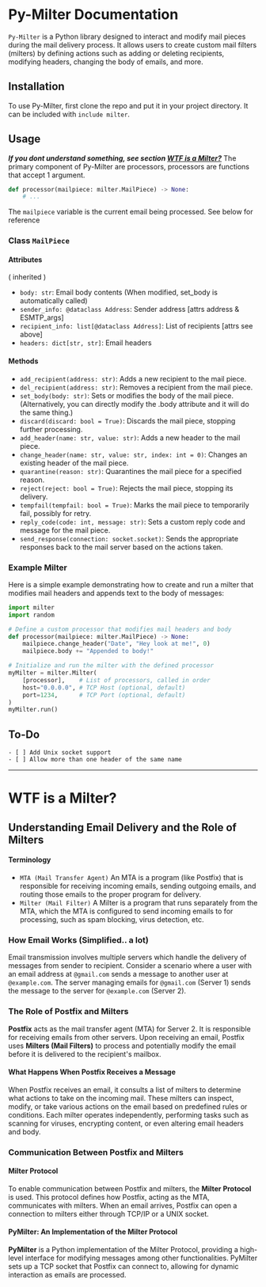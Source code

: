 # Py-Milter Documentation

`Py-Milter` is a Python library designed to interact and modify mail pieces during the mail delivery process. It allows users to create custom mail filters (milters) by defining actions such as adding or deleting recipients, modifying headers, changing the body of emails, and more.

## Installation

To use Py-Milter, first clone the repo and put it in your project directory. It can be included with `include milter`. 

## Usage

***If you dont understand something, see section [WTF is a Milter?](#WTF-is-a-Milter?)***
The primary component of Py-Milter are processors, processors are functions that accept 1 argument. 
```python
def processor(mailpiece: milter.MailPiece) -> None:
    # ...
```
The `mailpiece` variable is the current email being processed. See below for reference

### Class `MailPiece`

#### Attributes

( inherited )
- `body: str`: Email body contents (When modified, set_body is automatically called)
- `sender_info: @dataclass Address`: Sender address [attrs address & ESMTP_args]
- `recipient_info: list[@dataclass Address]`: List of recipients [attrs see above]
- `headers: dict[str, str]`: Email headers

#### Methods

- `add_recipient(address: str)`: Adds a new recipient to the mail piece.
- `del_recipient(address: str)`: Removes a recipient from the mail piece.
- `set_body(body: str)`: Sets or modifies the body of the mail piece. (Alternatively, you can directly modify the .body attribute and it will do the same thing.)
- `discard(discard: bool = True)`: Discards the mail piece, stopping further processing.
- `add_header(name: str, value: str)`: Adds a new header to the mail piece.
- `change_header(name: str, value: str, index: int = 0)`: Changes an existing header of the mail piece.
- `quarantine(reason: str)`: Quarantines the mail piece for a specified reason.
- `reject(reject: bool = True)`: Rejects the mail piece, stopping its delivery.
- `tempfail(tempfail: bool = True)`: Marks the mail piece to temporarily fail, possibly for retry.
- `reply_code(code: int, message: str)`: Sets a custom reply code and message for the mail piece.
- `send_response(connection: socket.socket)`: Sends the appropriate responses back to the mail server based on the actions taken.

### Example Milter

Here is a simple example demonstrating how to create and run a milter that modifies mail headers and appends text to the body of messages:

```python
import milter
import random

# Define a custom processor that modifies mail headers and body
def processor(mailpiece: milter.MailPiece) -> None:
    mailpiece.change_header("Date", "Hey look at me!", 0)
    mailpiece.body += "Appended to body!"

# Initialize and run the milter with the defined processor
myMilter = milter.Milter(
    [processor],    # List of processors, called in order
    host="0.0.0.0", # TCP Host (optional, default)
    port=1234,      # TCP Port (optional, default)
)
myMilter.run()
```

## To-Do
	- [ ] Add Unix socket support
    - [ ] Allow more than one header of the same name

---

# WTF is a Milter? 
## Understanding Email Delivery and the Role of Milters

#### Terminology

- `MTA (Mail Transfer Agent)` An MTA is a program (like Postfix) that is responsible for receiving incoming emails, sending outgoing emails, and routing those emails to the proper program for delivery.
- `Milter (Mail Filter)` A Milter is a program that runs separately from the MTA, which the MTA is configured to send incoming emails to for processing, such as spam blocking, virus detection, etc.

### How Email Works (Simplified.. a lot)

Email transmission involves multiple servers which handle the delivery of messages from sender to recipient. Consider a scenario where a user with an email address at `@gmail.com` sends a message to another user at `@example.com`. The server managing emails for `@gmail.com` (Server 1) sends the message to the server for `@example.com` (Server 2).

### The Role of Postfix and Milters

**Postfix** acts as the mail transfer agent (MTA) for Server 2. It is responsible for receiving emails from other servers. Upon receiving an email, Postfix uses **Milters (Mail Filters)** to process and potentially modify the email before it is delivered to the recipient's mailbox.

#### What Happens When Postfix Receives a Message

When Postfix receives an email, it consults a list of milters to determine what actions to take on the incoming mail. These milters can inspect, modify, or take various actions on the email based on predefined rules or conditions. Each milter operates independently, performing tasks such as scanning for viruses, encrypting content, or even altering email headers and body.

### Communication Between Postfix and Milters

#### Milter Protocol

To enable communication between Postfix and milters, the **Milter Protocol** is used. This protocol defines how Postfix, acting as the MTA, communicates with milters. When an email arrives, Postfix can open a connection to milters either through TCP/IP or a UNIX socket.

#### PyMilter: An Implementation of the Milter Protocol

**PyMilter** is a Python implementation of the Milter Protocol, providing a high-level interface for modifying messages among other functionalities. PyMilter sets up a TCP socket that Postfix can connect to, allowing for dynamic interaction as emails are processed.
